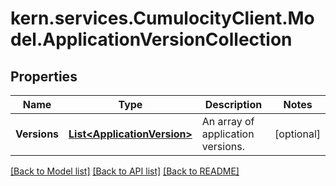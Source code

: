 # kern.services.CumulocityClient.Model.ApplicationVersionCollection

## Properties

Name | Type | Description | Notes
------------ | ------------- | ------------- | -------------
**Versions** | [**List&lt;ApplicationVersion&gt;**](ApplicationVersion.md) | An array of application versions. | [optional] 

[[Back to Model list]](../README.md#documentation-for-models) [[Back to API list]](../README.md#documentation-for-api-endpoints) [[Back to README]](../README.md)

